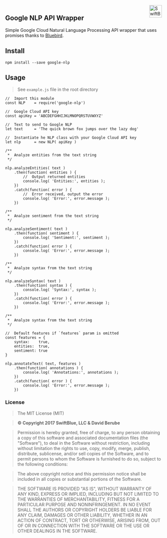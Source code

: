 <a href="https://swiftblue.com/">
    <img src="http://static.swiftblue.net/brand/logo.png" alt="SwiftBlue logo" title="SwiftBlue" align="right" height="40" />
</a>

## Google NLP API Wrapper

Simple Google Cloud Natural Language Processing API wrapper that uses promises thanks to [Bluebird](https://github.com/petkaantonov/bluebird).

## Install

`npm install --save google-nlp`

## Usage

> See `example.js` file in the root directory


```
//	Import this module
const NLP    = require('google-nlp')

//	Google Cloud API key
const apiKey = 'ABCDEFGHHIJKLMNOPQRSTUVWXYZ'

// 	Text to send to Google NLP
let text     = 'The quick brown fox jumps over the lazy dog'

// 	Instantiate he NLP class with your Google Cloud API key
let nlp      = new NLP( apiKey )

/**
 *  Analyze entities from the text string
 */

nlp.analyzeEntities( text )
	.then(function( entities ) {
		// 	Output returned entities
		console.log( 'Entities:', entities );
	})
	.catch(function( error ) {
		// 	Error received, output the error
		console.log( 'Error:', error.message );
	})

/**
 *  Analyze sentiment from the text string
 */

nlp.analyzeSentiment( text )
	.then(function( sentiment ) {
		console.log( 'Sentiment:', sentiment );
	})
	.catch(function( error ) {
		console.log( 'Error:', error.message );
	})

/**
 *  Analyze syntax from the text string
 */

nlp.analyzeSyntax( text )
	.then(function( syntax ) {
		console.log( 'Syntax:', syntax );
	})
	.catch(function( error ) {
		console.log( 'Error:', error.message );
	})

/**
 *  Analyze syntax from the text string
 */

//	Default features if `features` param is omitted
const features = {
	syntax:    true,
	entities:  true,
	sentiment: true
}

nlp.annotateText( text, features )
	.then(function( annotations ) {
		console.log( 'Annotations:', annotations );
	})
	.catch(function( error ) {
		console.log( 'Error:', error.message );
	})

```

### License
> The MIT License (MIT)

> **© Copyright 2017 SwiftBlue, LLC & David Berube**

> Permission is hereby granted, free of charge, to any person obtaining a copy of this software and associated documentation files (the "Software"), to deal in the Software without restriction, including without limitation the rights to use, copy, modify, merge, publish, distribute, sublicense, and/or sell copies of the Software, and to permit persons to whom the Software is furnished to do so, subject to the following conditions:

> The above copyright notice and this permission notice shall be included in all copies or substantial portions of the Software.

> THE SOFTWARE IS PROVIDED "AS IS", WITHOUT WARRANTY OF ANY KIND, EXPRESS OR IMPLIED, INCLUDING BUT NOT LIMITED TO THE WARRANTIES OF MERCHANTABILITY, FITNESS FOR A PARTICULAR PURPOSE AND NONINFRINGEMENT. IN NO EVENT SHALL THE AUTHORS OR COPYRIGHT HOLDERS BE LIABLE FOR ANY CLAIM, DAMAGES OR OTHER LIABILITY, WHETHER IN AN ACTION OF CONTRACT, TORT OR OTHERWISE, ARISING FROM, OUT OF OR IN CONNECTION WITH THE SOFTWARE OR THE USE OR OTHER DEALINGS IN THE SOFTWARE.
